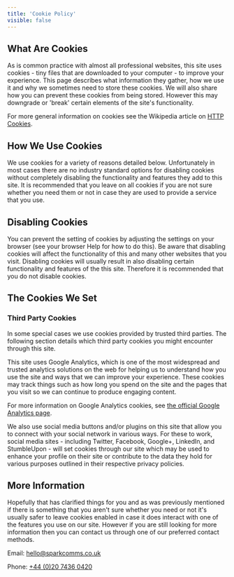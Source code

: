 ```yaml
---
title: 'Cookie Policy'
visible: false
---
```


## What Are Cookies

As is common practice with almost all professional websites, this site uses cookies - tiny files that are downloaded to your computer - to improve your experience. This page describes what information they gather, how we use it and why we sometimes need to store these cookies. We will also share how you can prevent these cookies from being stored. However this may downgrade or 'break' certain elements of the site's functionality.

For more general information on cookies see the Wikipedia article on [HTTP Cookies](https://en.wikipedia.org/wiki/HTTP_cookie).

## How We Use Cookies

We use cookies for a variety of reasons detailed below. Unfortunately in most cases there are no industry standard options for disabling cookies without completely disabling the functionality and features they add to this site. It is recommended that you leave on all cookies if you are not sure whether you need them or not in case they are used to provide a service that you use.

## Disabling Cookies

You can prevent the setting of cookies by adjusting the settings on your browser (see your browser Help for how to do this). Be aware that disabling cookies will affect the functionality of this and many other websites that you visit. Disabling cookies will usually result in also disabling certain functionality and features of the this site. Therefore it is recommended that you do not disable cookies.

## The Cookies We Set 

### Third Party Cookies

In some special cases we use cookies provided by trusted third parties. The following section details which third party cookies you might encounter through this site.

This site uses Google Analytics, which is one of the most widespread and trusted analytics solutions on the web for helping us to understand how you use the site and ways that we can improve your experience. These cookies may track things such as how long you spend on the site and the pages that you visit so we can continue to produce engaging content.

For more information on Google Analytics cookies, see [the official Google Analytics page](https://developers.google.com/analytics/devguides/collection/analyticsjs/cookie-usage).

We also use social media buttons and/or plugins on this site that allow you to connect with your social network in various ways. For these to work, social media sites - including Twitter, Facebook, Google+, LinkedIn, and StumbleUpon - will set cookies through our site which may be used to enhance your profile on their site or contribute to the data they hold for various purposes outlined in their respective privacy policies.

## More Information

Hopefully that has clarified things for you and as was previously mentioned if there is something that you aren't sure whether you need or not it's usually safer to leave cookies enabled in case it does interact with one of the features you use on our site. However if you are still looking for more information then you can contact us through one of our preferred contact methods.

Email: [hello@sparkcomms.co.uk](mailto:hello@sparkcomms.co.uk)

Phone: [+44 (0)20 7436 0420](tel:+442074360420)